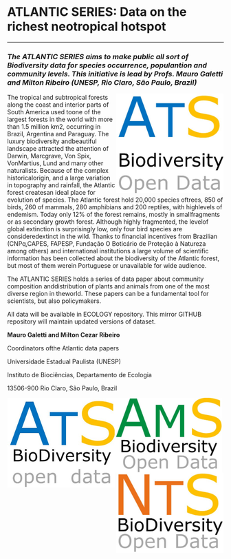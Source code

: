 # ATLANTIC SERIES: Data on the richest neotropical hotspot
--------------------------------------------------------
### ***The ATLANTIC SERIES aims to make public all sort of Biodiversity data for species occurrence, populantion and community levels. This initiative is lead by Profs. Mauro Galetti and Milton Ribeiro (UNESP, Rio Claro, São Paulo, Brazil)***
<img align="right" width="250" src="ats_v01.jpg">
The tropical and subtropical forests along the coast and interior parts of South America used toone of the largest forests in the world with more than 1.5 million km2, occurring in Brazil, Argentina and Paraguay. The luxury biodiversity andbeautiful landscape attracted the attention of Darwin, Marcgrave, Von Spix, VonMartius, Lund and many other naturalists. Because of the complex historicalorigin, and a large variation in topography and rainfall, the Atlantic forest createsan ideal place for evolution of species. The Atlantic forest hold 20,000 species oftrees, 850 of birds, 260 of mammals, 280 amphibians and 200 reptiles, with highlevels of endemism. Today only 12% of the forest remains, mostly in smallfragments or as secondary growth forest. Although highly fragmented, the levelof global extinction is surprisingly low, only four bird species are consideredextinct in the wild. Thanks to financial incentives from Brazilian (CNPq,CAPES, FAPESP, Fundação O Boticário de Proteção à Natureza among others) and international institutions a large volume of scientific information has been collected about the biodiversity of the Atlantic forest, but most of them werein Portuguese or unavailable for wide audience. 

The ATLANTIC SERIES holds a series of data paper about community composition anddistribution of plants and animals from one of the most diverse region in theworld. These papers can be a fundamental tool for scientists, but also policymakers.

 All data will be available in ECOLOGY repository. This mirror GITHUB repository will maintain updated versions of dataset.

**Mauro Galetti and Milton Cezar Ribeiro**

Coordinators ofthe Atlantic data papers

Universidade Estadual Paulista (UNESP)

Instituto de Biociências, Departamento de Ecologia

13506-900 Rio Claro, São Paulo, Brazil

<img align="left" width="250" src="ats_v02.jpg"> <img align="center" width="250" src="ams_v02.jpg"> <img align="right" width="250" src="nts_v02.jpg">


